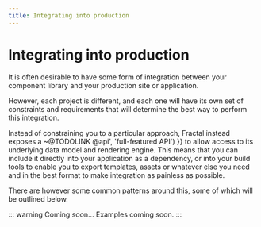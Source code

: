 ```yaml
---
title: Integrating into production
---
```


# Integrating into production

It is often desirable to have some form of integration between your component library and your production site or application.

However, each project is different, and each one will have its own set of constraints and requirements that will determine the best way to perform this integration.

Instead of constraining you to a particular approach, Fractal instead exposes a ~@TODOLINK @api', 'full-featured API') }} to allow access to its underlying data model and rendering engine. This means that you can include it directly into your application as a dependency, or into your build tools to enable you to export templates, assets or whatever else you need and in the best format to make integration as painless as possible.

There are however some common patterns around this, some of which will be outlined below.

::: warning Coming soon...
Examples coming soon.
:::
